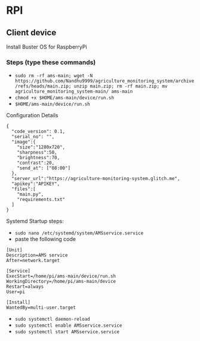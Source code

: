 # RPI
## Client device

Install Buster OS for RaspberryPi

### Steps (type these commands)
  - `sudo rm -rf ams-main; wget -N https://github.com/Nandhu9999/agriculture_monitoring_system/archive/refs/heads/main.zip; unzip main.zip; rm -rf main.zip; mv agriculture_monitoring_system-main/ ams-main`
  - `chmod +x $HOME/ams-main/device/run.sh`
  - `$HOME/ams-main/device/run.sh`
  
Configuration Details
```
{
  "code_version": 0.1,
  "serial_no": "",
  "image":{
    "size":"1280x720",
    "sharpness":50,
    "brightness":70,
    "contrast":20,
    "send_at": ["08:00"]
  },
  "server_url":"https://agriculture-monitoring-system.glitch.me",
  "apikey":"APIKEY",
  "files":[
    "main.py",
    "requirements.txt"
  ]
}

```

Systemd Startup steps:
  - `sudo nano /etc/systemd/system/AMSservice.service`
  - paste the following code
```
[Unit]
Description=AMS service
After=network.target

[Service]
ExecStart=/home/pi/ams-main/device/run.sh
WorkingDirectory=/home/pi/ams-main/device
Restart=always
User=pi

[Install]
WantedBy=multi-user.target
```
  - `sudo systemctl daemon-reload`
  - `sudo systemctl enable AMSservice.service`
  - `sudo systemctl start AMSservice.service`
